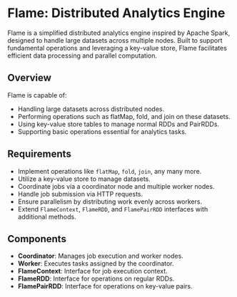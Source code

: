 # Flame: Distributed Analytics Engine

Flame is a simplified distributed analytics engine inspired by Apache Spark, designed to handle large datasets across multiple nodes. Built to support fundamental operations and leveraging a key-value store, Flame facilitates efficient data processing and parallel computation.

## Overview

Flame is capable of:
- Handling large datasets across distributed nodes.
- Performing operations such as flatMap, fold, and join on these datasets.
- Using key-value store tables to manage normal RDDs and PairRDDs.
- Supporting basic operations essential for analytics tasks.

## Requirements

- Implement operations like `flatMap`, `fold`, `join`, any many more.
- Utilize a key-value store to manage datasets.
- Coordinate jobs via a coordinator node and multiple worker nodes.
- Handle job submission via HTTP requests.
- Ensure parallelism by distributing work evenly across workers.
- Extend `FlameContext`, `FlameRDD`, and `FlamePairRDD` interfaces with additional methods.

## Components
- **Coordinator**: Manages job execution and worker nodes.
- **Worker**: Executes tasks assigned by the coordinator.
- **FlameContext**: Interface for job execution context.
- **FlameRDD**: Interface for operations on regular RDDs.
- **FlamePairRDD**: Interface for operations on key-value pairs.

